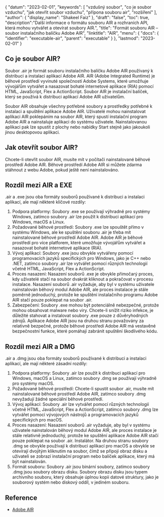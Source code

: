 {
"datum": "2023-02-01",
  "keywords": [
"vzdušný soubor",
"co je soubor vzduchu",
"jak otevřít soubor vzduchu",
"přípona souboru air",
"rozšíření"
],
  "author": {
"display_name": "Shakeel Faiz"
},
"draft": "false",
"toc": true,
  "description":"Další informace o formátu souboru AIR a rozhraních API, která mohou vytvářet a otevírat soubory AIR.",
"title": "Formát souboru AIR – soubor instalačního balíčku Adobe AIR",
"linktitle": "AIR",
  "menu": {
    "docs": {
      "identifier": "executable-air",
      "parent": "executable"
}
},
"lastmod": "2023-02-01"
}

## Co je soubor AIR?

Soubor .air je formát souboru instalačního balíčku Adobe AIR používaný k distribuci a instalaci aplikací Adobe AIR. AIR (Adobe Integrated Runtime) je běhové prostředí vyvinuté společností Adobe Systems, které umožňuje vývojářům vytvářet a nasazovat bohaté internetové aplikace (RIA) pomocí HTML, JavaScript, Flex a ActionScript. Soubor AIR je instalační balíček, který se používá k distribuci aplikací Adobe AIR uživatelům.

Soubor AIR obsahuje všechny potřebné soubory a prostředky potřebné k instalaci a spuštění aplikace Adobe AIR. Uživatelé mohou nainstalovat aplikaci AIR poklepáním na soubor AIR, který spustí instalační program Adobe AIR a nainstaluje aplikaci do systému uživatele. Nainstalovanou aplikaci pak lze spustit z plochy nebo nabídky Start stejně jako jakoukoli jinou desktopovou aplikaci.

## Jak otevřít soubor AIR?

Chcete-li otevřít soubor AIR, musíte mít v počítači nainstalované běhové prostředí Adobe AIR. Běhové prostředí Adobe AIR si můžete zdarma stáhnout z webu Adobe, pokud ještě není nainstalováno.

## Rozdíl mezi AIR a EXE

.air a .exe jsou oba formáty souborů používané k distribuci a instalaci aplikací, ale mají některé klíčové rozdíly:

1. Podpora platformy: Soubory .exe se používají výhradně pro systémy Windows, zatímco soubory .air lze použít k distribuci aplikací pro Windows, macOS a Linux.
2. Požadované běhové prostředí: Soubory .exe lze spouštět přímo v systému Windows, ale ke spuštění souboru .air je třeba mít nainstalované běhové prostředí Adobe AIR. Adobe AIR je běhové prostředí pro více platforem, které umožňuje vývojářům vytvářet a nasazovat bohaté internetové aplikace (RIA).
3. Vývoj aplikací: Soubory .exe jsou obvykle vytvářeny pomocí programovacích jazyků specifických pro Windows, jako je C++ nebo .NET, zatímco soubory .air lze vytvářet pomocí různých technologií včetně HTML, JavaScript, Flex a ActionScript.
4. Proces nasazení: Nasazení souborů .exe je obvykle přímočarý proces, kdy uživatelé stačí na soubor dvakrát kliknout a pokračovat v procesu instalace. Nasazení souborů .air vyžaduje, aby byl v systému uživatele nainstalován běhový modul Adobe AIR, ale proces instalace je stále poměrně jednoduchý, protože ke spuštění instalačního programu Adobe AIR stačí pouze poklepat na soubor .air.
5. Zabezpečení: Soubory .exe mohou být potenciálně nebezpečné, protože mohou obsahovat malware nebo viry. Chcete-li snížit riziko infekce, je důležité stahovat a instalovat soubory .exe pouze z důvěryhodných zdrojů. Aplikace Adobe AIR jsou na druhou stranu považovány za relativně bezpečné, protože běhové prostředí Adobe AIR má vestavěné bezpečnostní funkce, které pomáhají zabránit spuštění škodlivého kódu.

## Rozdíl mezi AIR a DMG

.air a .dmg jsou oba formáty souborů používané k distribuci a instalaci aplikací, ale mají některé zásadní rozdíly:

1. Podpora platformy: Soubory .air lze použít k distribuci aplikací pro Windows, macOS a Linux, zatímco soubory .dmg se používají výhradně pro systémy macOS.
2. Požadované běhové prostředí: Chcete-li spustit soubor .air, musíte mít nainstalované běhové prostředí Adobe AIR, zatímco soubory .dmg nevyžadují žádné speciální běhové prostředí.
3. Vývoj aplikací: Soubory .air lze vytvářet pomocí různých technologií včetně HTML, JavaScript, Flex a ActionScript, zatímco soubory .dmg lze vytvářet pomocí vývojových nástrojů a programovacích jazyků specifických pro macOS.
4. Proces nasazení: Nasazení souborů .air vyžaduje, aby byl v systému uživatele nainstalován běhový modul Adobe AIR, ale proces instalace je stále relativně jednoduchý, protože ke spuštění aplikace Adobe AIR stačí pouze poklepat na soubor .air. Instalátor. Na druhou stranu soubory .dmg se obvykle používají k distribuci aplikací pro macOS a obvykle se otevírají dvojitým kliknutím na soubor, čímž se připojí obraz disku a uživateli se zobrazí instalační program nebo balíček aplikace, který má být nainstalován.
5. Formát souboru: Soubory .air jsou binární soubory, zatímco soubory .dmg jsou soubory obrazu disku. Soubory obrazu disku jsou typem archivního souboru, který obsahuje úplnou kopii datové struktury, jako je souborový systém nebo diskový oddíl, v jediném souboru.

## Reference
* [Adobe AIR](https://en.wikipedia.org/wiki/Adobe_AIR)

